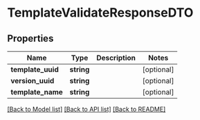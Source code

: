 # TemplateValidateResponseDTO

## Properties
Name | Type | Description | Notes
------------ | ------------- | ------------- | -------------
**template_uuid** | **string** |  | [optional] 
**version_uuid** | **string** |  | [optional] 
**template_name** | **string** |  | [optional] 

[[Back to Model list]](../../README.md#documentation-for-models) [[Back to API list]](../../README.md#documentation-for-api-endpoints) [[Back to README]](../../README.md)

